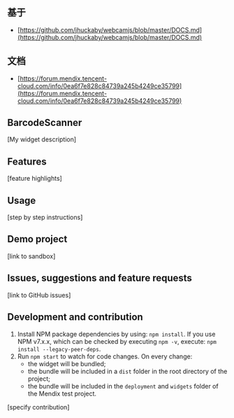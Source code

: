 ## 基于
- [https://github.com/jhuckaby/webcamjs/blob/master/DOCS.md](https://github.com/jhuckaby/webcamjs/blob/master/DOCS.md)
## 文档
- [https://forum.mendix.tencent-cloud.com/info/0ea6f7e828c84739a245b4249ce35799](https://forum.mendix.tencent-cloud.com/info/0ea6f7e828c84739a245b4249ce35799)
## BarcodeScanner
[My widget description]

## Features
[feature highlights]

## Usage
[step by step instructions]

## Demo project
[link to sandbox]

## Issues, suggestions and feature requests
[link to GitHub issues]

## Development and contribution

1. Install NPM package dependencies by using: `npm install`. If you use NPM v7.x.x, which can be checked by executing `npm -v`, execute: `npm install --legacy-peer-deps`.
1. Run `npm start` to watch for code changes. On every change:
    - the widget will be bundled;
    - the bundle will be included in a `dist` folder in the root directory of the project;
    - the bundle will be included in the `deployment` and `widgets` folder of the Mendix test project.

[specify contribution]
